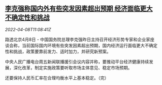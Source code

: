 <!--1649417463000-->
[李克强称国内外有些突发因素超出预期 经济面临更大不确定性和挑战](https://cn.reuters.com/article/china-premier-economy-challenges-0408-idCNKCS2M012E)
------

<div><i>2022-04-08T11:08:41Z</i></div><p>路透北京4月8日 - 中国国务院总理李克强昨日主持召开经济形势专家和企业家座谈会称，当前国际国内环境有些突发因素超出预期，国内经济运行面临更大不确定性和挑战，政策要靠前发力、适时加力，并研究新预案。</p><p>中央人民广播电台周五新闻联播援引会议内容并称，要推动平台经济健康持续发展，深化改革，制定实施政策要听取市场主体意见、稳定市场预期。</p><p>还要保持人民币汇率在合理均衡水平上基本稳定。（完）</p>
